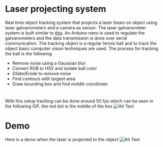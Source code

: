 # Laser projecting system
Real time object tracking system that projects a laser beam on object using laser galvanometers and a camera as sensor. The laser galvanometer system is built similar to [this](https://www.instructables.com/id/Arduino-Laser-Show-With-Real-Galvos/). An Arduino nano is used to regulate the galvanometers and the data transmission is done over serial communication. The tracking object is a regular tennis ball and to track the object basic computer vision techniques are used. The process for tracking the ball is the following
* Remove noise using a Gaussian blur
* Convert RGB to HSV and isolate ball color
* Dilate/Erode to remove noise
* Find contours with largest area
* Draw bounding box and find middle coordinate
# 
With this setup tracking can be done around 50 fps which can be seen in the following GIF, the red dot is the middle of the box
![Alt Text](https://media.giphy.com/media/kE34Vx0m7oQGILEsQp/giphy.gif)

# Demo
Here is a demo when the laser is projected to the object
![Alt Text](https://media.giphy.com/media/dZWVwc7VbaYacBtd18/giphy.gif)
